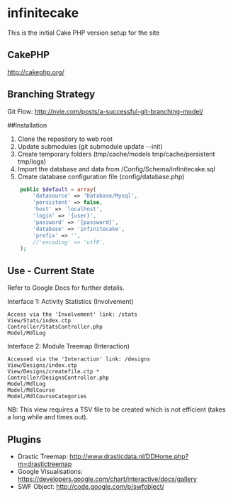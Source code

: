 infinitecake
============

This is the initial Cake PHP version setup for the site

## CakePHP

http://cakephp.org/

## Branching Strategy

Git Flow: http://nvie.com/posts/a-successful-git-branching-model/

##Installation

1. Clone the repository to web root
2. Update submodules (git submodule update --init)
3. Create temporary folders (tmp/cache/models tmp/cache/persistent tmp/logs)
4. Import the database and data from /Config/Schema/infinitecake.sql
5. Create database configuration file (config/database.php)

```php
    public $default = array(
		'datasource' => 'Database/Mysql',
		'persistent' => false,
		'host' => 'localhost',
		'login' => '{user}',
		'password' => '{password}',
		'database' => 'infinitecake',
		'prefix' => '',
		//'encoding' => 'utf8',
	);
```

## Use - Current State

Refer to Google Docs for further details.

Interface 1: Activity Statistics (Involvement)

```
Access via the 'Involvement' link: /stats
View/Stats/index.ctp
Controller/StatsController.php
Model/MdlLog
```

Interface 2: Module Treemap (Interaction) 

```
Accessed via the 'Interaction' link: /designs
View/Designs/index.ctp
View/Designs/createfile.ctp *
Controller/DesignsController.php
Model/MdlLog
Model/MdlCourse
Model/MdlCourseCategories
```

NB:  This view requires a TSV file to be created which is not efficient (takes a long while and times out).

## Plugins

* Drastic Treemap: http://www.drasticdata.nl/DDHome.php?m=drastictreemap
* Google Visualisations: https://developers.google.com/chart/interactive/docs/gallery
* SWF Object: http://code.google.com/p/swfobject/
